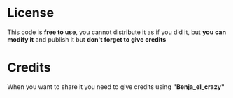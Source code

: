 # License
This code is **free to use**, you cannot distribute it as if you did it, but **you can modify it** and publish it but **don't forget to give credits**
# Credits
When you want to share it you need to give credits using **"Benja_el_crazy"**
